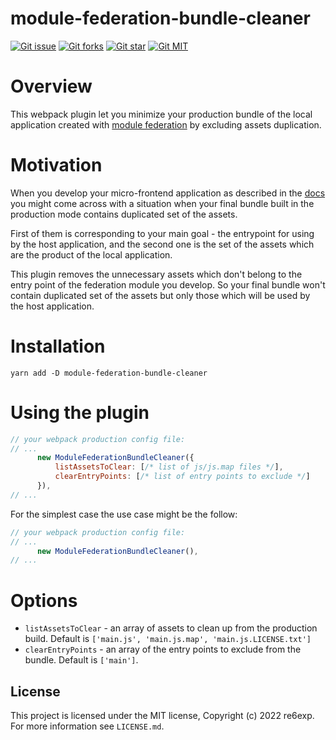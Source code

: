 # module-federation-bundle-cleaner
<div>
<span>
<a href="https://github.com/re6exp/module-federation-bundle-cleaner/issues" target="_blank" rel="noopener"><img src="https://img.shields.io/github/issues/re6exp/module-federation-bundle-cleaner" data-origin="https://img.shields.io/github/issues/re6exp/module-federation-bundle-cleaner" alt="Git issue"></a> 
<a href="https://github.com/re6exp/module-federation-bundle-cleaner/network/members" target="_blank" rel="noopener"><img src="https://img.shields.io/github/forks/re6exp/module-federation-bundle-cleaner" data-origin="https://img.shields.io/github/forks/re6exp/module-federation-bundle-cleaner" alt="Git forks"></a> 
<a href="https://github.com/re6exp/module-federation-bundle-cleaner/stargazers" target="_blank" rel="noopener"><img src="https://img.shields.io/github/stars/re6exp/module-federation-bundle-cleaner" data-origin="https://img.shields.io/github/stars/re6exp/module-federation-bundle-cleaner" alt="Git star"></a> 
<a href="https://github.com/re6exp/module-federation-bundle-cleaner/blob/main/LICENSE" target="_blank" rel="noopener"><img src="https://img.shields.io/github/license/re6exp/module-federation-bundle-cleaner" data-origin="https://img.shields.io/github/license/re6exp/module-federation-bundle-cleaner" alt="Git MIT"></a> 
</span>
</div>

# Overview
This webpack plugin let you minimize your production bundle of the local application created with [module federation](https://webpack.js.org/concepts/module-federation/) by excluding assets duplication.

# Motivation
When you develop your micro-frontend application as described in the [docs](https://webpack.js.org/concepts/module-federation/) you might come across with a situation when your final bundle built in the production mode contains duplicated set of the assets.

First of them is corresponding to your main goal - the entrypoint for using by the host application, and the second one is the set of the assets which are the product of the local application.

This plugin removes the unnecessary assets which don't belong to the entry point of the federation module you develop. So your final bundle won't contain duplicated set of the assets but only those which will be used by the host application.
# Installation
`yarn add -D module-federation-bundle-cleaner`

# Using the plugin
```javascript
// your webpack production config file:
// ...
      new ModuleFederationBundleCleaner({
          listAssetsToClear: [/* list of js/js.map files */],
          clearEntryPoints: [/* list of entry points to exclude */]
      }),
// ...
```
For the simplest case the use case might be the follow:
```javascript
// your webpack production config file:
// ...
      new ModuleFederationBundleCleaner(),
// ...
```

# Options
- `listAssetsToClear` - an array of assets to clean up from the production build. Default is `['main.js', 'main.js.map', 'main.js.LICENSE.txt']`
- `clearEntryPoints` - an array of the entry points to exclude from the bundle. Default is `['main']`.

## License
This project is licensed under the MIT license, Copyright (c) 2022 re6exp.
For more information see `LICENSE.md`.
